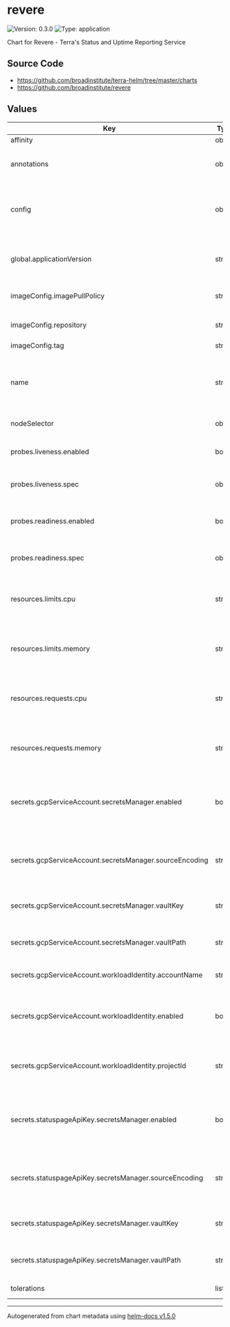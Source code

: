 # revere

![Version: 0.3.0](https://img.shields.io/badge/Version-0.3.0-informational?style=flat-square) ![Type: application](https://img.shields.io/badge/Type-application-informational?style=flat-square)

Chart for Revere - Terra's Status and Uptime Reporting Service

## Source Code

* <https://github.com/broadinstitute/terra-helm/tree/master/charts>
* <https://github.com/broadinstitute/revere>

## Values

| Key | Type | Default | Description |
|-----|------|---------|-------------|
| affinity | object | `{}` | affinity map |
| annotations | object | `{}` | Annotations for application pods |
| config | object | `nil` | Required; contents of revere.yaml to be given to the application |
| global.applicationVersion | string | `"latest"` | (string) What version of the application to deploy |
| imageConfig.imagePullPolicy | string | `"Always"` | (string) When to pull images |
| imageConfig.repository | string | `"us-central1-docker.pkg.dev/dsp-artifact-registry/revere/revere"` | (string) Image repository |
| imageConfig.tag | string | `nil` | Image tag |
| name | string | `"revere"` | A name for the deployment that will be substituted into resource definitions |
| nodeSelector | object | `{}` | nodeSelector map |
| probes.liveness.enabled | bool | `false` | (boolean) If the liveness probe should be enabled |
| probes.liveness.spec | object | `nil` | Spec for the liveness probe |
| probes.readiness.enabled | bool | `false` | (boolean) If the readiness probe should be enabled |
| probes.readiness.spec | object | `nil` | Spec for the readiness probe |
| resources.limits.cpu | string | `"1000m"` | (string) Number of CPU units to limit the deployment to |
| resources.limits.memory | string | `"4Gi"` | (string) Memory to limit the deployment to |
| resources.requests.cpu | string | `"500m"` | (string) Number of CPU units to request for the deployment |
| resources.requests.memory | string | `"2Gi"` | (string) Memory to request for the deployment |
| secrets.gcpServiceAccount.secretsManager.enabled | bool | `false` | (boolean) If secrets-manager (Vault) should be used for the GCP SA |
| secrets.gcpServiceAccount.secretsManager.sourceEncoding | string | `"base64"` | (string) Encoding of the Vault field (either `text` or `base64`) |
| secrets.gcpServiceAccount.secretsManager.vaultKey | string | `nil` | Field name within the secret for the SA's key |
| secrets.gcpServiceAccount.secretsManager.vaultPath | string | `nil` | Path within Vault where the SA's key is stored |
| secrets.gcpServiceAccount.workloadIdentity.accountName | string | `nil` | ID of the GCP SA to use |
| secrets.gcpServiceAccount.workloadIdentity.enabled | bool | `false` | (boolean) If workload identity should be used for the GCP SA |
| secrets.gcpServiceAccount.workloadIdentity.projectId | string | `nil` | ID (not the number) of the GCP project the SA is in |
| secrets.statuspageApiKey.secretsManager.enabled | bool | `false` | (boolean) If secrets-manager (Vault) should be used for the API key |
| secrets.statuspageApiKey.secretsManager.sourceEncoding | string | `"text"` | (string) Encoding of the Vault field (either `text` or `base64`) |
| secrets.statuspageApiKey.secretsManager.vaultKey | string | `nil` | Field name within the secret for the API key |
| secrets.statuspageApiKey.secretsManager.vaultPath | string | `nil` | Path within Vault where the API key is stored |
| tolerations | list | `[]` | Array of tolerations |

----------------------------------------------
Autogenerated from chart metadata using [helm-docs v1.5.0](https://github.com/norwoodj/helm-docs/releases/v1.5.0)
